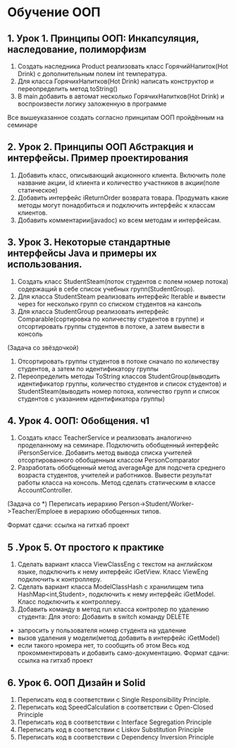 # Обучение ООП 
## 1. Урок 1. Принципы ООП: Инкапсуляция, наследование, полиморфизм
   1) Создать наследника Product реализовать класс ГорячийНапиток(Hot Drink) с дополнительным полем int температура.
   2) Для класса ГорячихНапитков(Hot Drink) написать конструктор и переопределить метод toString()
   3) В main добавить в автомат несколько ГорячихНапитков(Hot Drink) и воспроизвести логику заложенную в программе
   
   Все вышеуказанное создать согласно принципам ООП пройдённым на семинаре

## 2. Урок 2. Принципы ООП Абстракция и интерфейсы. Пример проектирования
   1) Добавить класс, описывающий акционного клиента. Включить поле название акции, id клиента и количество участников в акции(поле статическое)
   2) Добавить интерфейс iReturnOrder возврата товара. Продумать какие методы могут понадобиться и подключить интерфейс к классам клиентов.
   3) Добавить комментарии(javadoc) ко всем методам и интерфейсам.

## 3. Урок 3. Некоторые стандартные интерфейсы Java и примеры их использования.
   1) Создать класс StudentSteam(поток студентов с полем номер потока) содержащий в себе список учебных групп(StudentGroup).
   2) Для класса StudentSteam реализовать интерфейс Iterable и вывести через for несколько групп со списком студентов на кансоль
   3) Для класса StudentGroup реализовать интерфейс Comparable(сортировка по количеству студентов в группе) и отсортировать группы студентов в потоке, а затем вывести в консоль

(Задача со звёздочкой)
1) Отсортировать группы студентов в потоке сначало по количеству студентов, а затем по идентификатору группы
2) Переопределить методы ToString классов StudentGroup(выводить идентификатор группы, количество студентов и список студентов) и StudentSteam(выводить номер потока, количество групп и список студентов с указанием идентификатора группы)

## 4. Урок 4. ООП: Обобщения. ч1
1) Создать класс TeacherService и реализовать аналогично проделанному на семинаре. Подключить обобщенный интерфейс iPersonService. Добавить метод вывода списка учителей отсортированного обобщенным классом PersonComparator
2) Разработать обобщенный метод averageAge для подсчета среднего возраста студентов, учителей и работников. Вывести результат работы класса на консоль. Метод сделать статическим в классе AccountController.

(Задача со *) Переписать иерархию Person->Student/Worker->Teacher/Emploee в иерархию обобщенных типов.

Формат сдачи: ссылка на гитхаб проект

## 5 .Урок 5. От простого к практике
1) Сделать вариант класса ViewClassEng с текстом на английском языке, подключить к нему интерфейс iGetView. Класс ViewEng подключить к контроллеру.
2) Сделать вариант класса ModelClassHash с хранилищем типа HashMap<int,Student>, подключить к нему интерфейс iGetModel. Класс подключить к контроллеру.
3) Добавить команду в метод run класса контролер по удалению студента:
   Для этого: Добавить в switch команду DELETE
- запросить у пользователя номер студента на удаление
- вызов удаления у модели(метод добавить в интерфейс iGetModel)
- если такого нромера нет, то сообщить об этом
  Весь код прокомментировать и добавить само-документацию. Формат сдачи: ссылка на гитхаб проект
## 6. Урок 6. ООП Дизайн и Solid
1) Переписать код в соответствии с Single Responsibility Principle.
2) Переписать код SpeedCalculation в соответствии с Open-Closed Principle
3) Переписать код в соответствии с Interface Segregation Principle
4) Переписать код в соответствии с Liskov Substitution Principle
5) Переписать код в соответствии с Dependency Inversion Principle